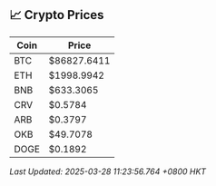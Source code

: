 ## 📈 Crypto Prices

| Coin | Price |
| ---- | ----- |
| BTC | $86827.6411 |
| ETH | $1998.9942 |
| BNB | $633.3065 |
| CRV | $0.5784 |
| ARB | $0.3797 |
| OKB | $49.7078 |
| DOGE | $0.1892 |

_Last Updated: 2025-03-28 11:23:56.764 +0800 HKT_
